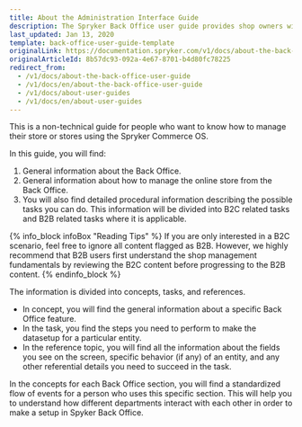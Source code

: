 ```yaml
---
title: About the Administration Interface Guide
description: The Spryker Back Office user guide provides shop owners with procedures on how to manage the online store in the Back Office using Spryker Commerce OS.
last_updated: Jan 13, 2020
template: back-office-user-guide-template
originalLink: https://documentation.spryker.com/v1/docs/about-the-back-office-user-guide
originalArticleId: 8b57dc93-092a-4e67-8701-b4d80fc78225
redirect_from:
  - /v1/docs/about-the-back-office-user-guide
  - /v1/docs/en/about-the-back-office-user-guide
  - /v1/docs/about-user-guides
  - /v1/docs/en/about-user-guides
---
```


This is a non-technical guide for people who want to know how to manage their store or stores using the Spryker Commerce OS.

In this guide, you will find:

1. General information about the Back Office.
2. General information about how to manage the online store from the Back Office.
3. You will also find detailed procedural information describing the possible tasks you can do. This information will be divided into B2C related tasks and B2B related tasks where it is applicable.

{% info_block infoBox "Reading Tips" %}
If you are only interested in a B2C scenario, feel free to ignore all content flagged as B2B. However, we highly recommend that B2B users first understand the shop management fundamentals by reviewing the B2C content before progressing to the B2B content.
{% endinfo_block %}

The information is divided into concepts, tasks, and references.

* In concept, you will find the general information about a specific Back Office feature.
* In the task, you find the steps you need to perform to make the datasetup for a particular entity.
* In the reference topic, you will find all the information about the fields you see on the screen, specific behavior (if any) of an entity, and any other referential details you need to succeed in the task.

In the concepts for each Back Office section, you will find a standardized flow of events for a person who uses this specific section. This will help you to understand how different departments interact with each other in order to make a setup in Spyker Back Office.

